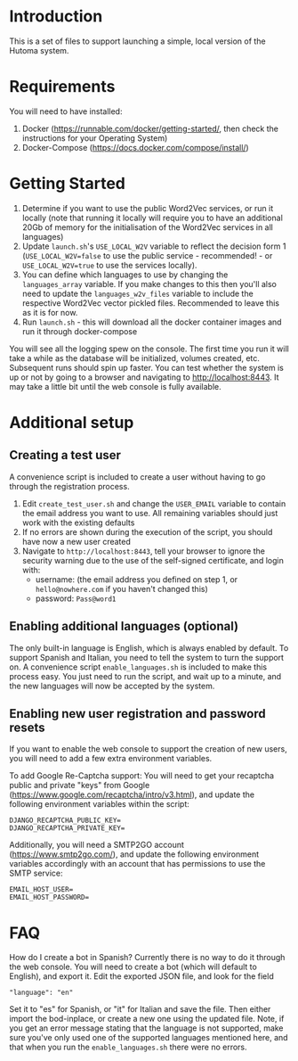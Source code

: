 # Introduction 
This is a set of files to support launching a simple, local version of the Hutoma system.

# Requirements
You will need to have installed:
1. Docker (https://runnable.com/docker/getting-started/, then check the instructions for your Operating System)
2. Docker-Compose (https://docs.docker.com/compose/install/)

# Getting Started
1. Determine if you want to use the public Word2Vec services, or run it locally (note that running it locally will require you to have an additional 20Gb of memory for the initialisation of the Word2Vec services in all languages)
2. Update `launch.sh`'s `USE_LOCAL_W2V` variable to reflect the decision form 1 (`USE_LOCAL_W2V=false` to use the public service - recommended! - or `USE_LOCAL_W2V=true` to use the services locally).
3. You can define which languages to use by changing the `languages_array` variable. If you make changes to this then you'll also need to update the `languages_w2v_files` variable to include the respective Word2Vec vector pickled files. Recommended to leave this as it is for now.
4. Run `launch.sh` - this will download all the docker container images and run it through docker-compose

You will see all the logging spew on the console. The first time you run it will take a while as the database will be initialized, volumes created, etc. Subsequent runs should spin up faster.
You can test whether the system is up or not by going to a browser and navigating to <http://localhost:8443>. It may take a little bit until the web console is fully available.


# Additional setup

## Creating a test user 
A convenience script is included to create a user without having to go through the registration process.
1. Edit `create_test_user.sh` and change the `USER_EMAIL` variable to contain the email address you want to use. All remaining variables should just work with the existing defaults
2. If no errors are shown during the execution of the script, you should have now a new user created
3. Navigate to `http://localhost:8443`, tell your browser to ignore the security warning due to the use of the self-signed certificate, and login with:
    - username: (the email address you defined on step 1, or `hello@nowhere.com` if you haven't changed this)
    - password: `Pass@word1`

## Enabling additional languages (optional)
The only built-in language is English, which is always enabled by default. To support Spanish and Italian, you need to tell the system to turn the support on. A convenience script `enable_languages.sh` is included to make this process easy. You just need to run the script, and wait up to a minute, and the new languages will now be accepted by the system.

## Enabling new user registration and password resets
If you want to enable the web console to support the creation of new users, you will need to add a few extra environment variables.

To add Google Re-Captcha support:
You will need to get your recaptcha public and private "keys" from Google (https://www.google.com/recaptcha/intro/v3.html), and update the following environment variables within the script:
```
DJANGO_RECAPTCHA_PUBLIC_KEY=
DJANGO_RECAPTCHA_PRIVATE_KEY=
```
Additionally, you will need a SMTP2GO account (https://www.smtp2go.com/), and update the following environment variables accordingly with an account that has permissions to use the SMTP service:
```
EMAIL_HOST_USER=
EMAIL_HOST_PASSWORD=
```


# FAQ

How do I create a bot in Spanish?
Currently there is no way to do it through the web console. You will need to create a bot (which will default to English), and export it. Edit the exported JSON file, and look for the field
```
"language": "en"
```
Set it to "es" for Spanish, or "it" for Italian and save the file. Then either import the bod-inplace, or create a new one using the updated file.
Note, if you get an error message stating that the language is not supported, make sure you've only used one of the supported languages mentioned here, and that when you run the `enable_languages.sh` there were no errors.